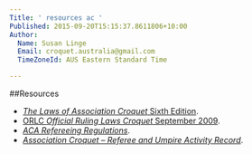 ```yaml
---
Title: ' resources ac '
Published: 2015-09-20T15:15:37.8611806+10:00
Author:
  Name: Susan Linge
  Email: croquet.australia@gmail.com
  TimeZoneId: AUS Eastern Standard Time

---
```

##Resources
- [*The Laws of Association Croquet* Sixth Edition](aca-refereeing-regulations-april-2015.pdf).
- [ORLC *Official Ruling Laws Croquet* September 2009](orlc-september-2009.pdf).
- [*ACA Refereeing Regulations*](aca-refereeing-regulations-april-2015.pdf).
- [*Association Croquet – Referee and Umpire Activity Record*](referee-umpire-activity-record-version-4.pdf).